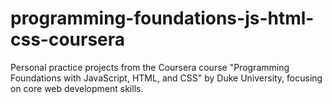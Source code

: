 # programming-foundations-js-html-css-coursera
Personal practice projects from the Coursera course "Programming Foundations with JavaScript, HTML, and CSS" by Duke University, focusing on core web development skills.
